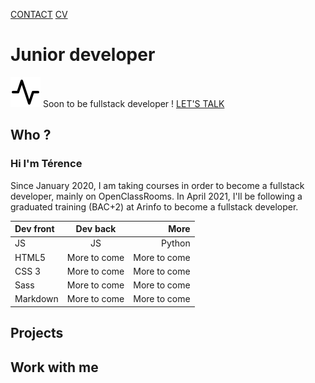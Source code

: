 [CONTACT](lien "Join me") [CV](pdf)
# Junior developer
![Logo](./assets/img/activity.svg)
Soon to be fullstack developer !
[LET'S TALK](lien "Join me")

## Who ?
### Hi I'm Térence
Since January 2020, I am taking courses in order to become a fullstack developer, mainly on OpenClassRooms.
In April 2021, I'll be following a graduated training (BAC+2) at Arinfo to become a fullstack developer.


| Dev front       | Dev back     | More     |
| :------------- | :----------: | -----------: |
|  JS            | JS           | Python       |
| HTML5          | More to come | More to come |
| CSS 3          | More to come | More to come |
| Sass           | More to come | More to come |
| Markdown       | More to come | More to come |

## Projects

## Work with me
